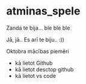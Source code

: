 # atminas_spele

Zanda te bija... ble ble ble

Jā, jā.. Es arī te biju.. :))

Oktobra mācības piemēri
- kā lietot Github
- kā lietot desctop github
- kā lietot vs code

